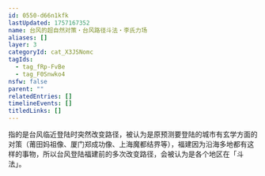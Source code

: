 ```yaml
---
id: 0550-d66n1kfk
lastUpdated: 1757167352
name: 台风的超自然对策・台风路径斗法・李氏力场
aliases: []
layer: 3
categoryId: cat_X3JSNomc
tagIds:
  - tag_fRp-FvBe
  - tag_F0Snwko4
nsfw: false
parent: ""
relatedEntries: []
timelineEvents: []
titledLinks: []
---
```


指的是台风临近登陆时突然改变路径，被认为是原预测要登陆的城市有玄学方面的对策（莆田妈祖像、厦门郑成功像、上海魔都结界等），福建因为沿海多地都有这样的事物，所以台风登陆福建前的多次改变路径，会被认为是各个地区在「斗法」。